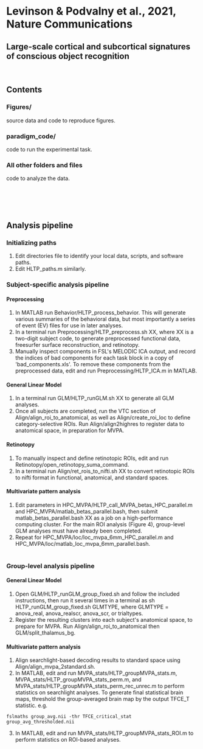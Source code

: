 # Levinson & Podvalny et al., 2021, Nature Communications
## Large-scale cortical and subcortical signatures of conscious object recognition
&nbsp;  

## Contents
### Figures/
source data and code to reproduce figures.
### paradigm_code/
code to run the experimental task.
### All other folders and files
code to analyze the data.
# &nbsp;  

## Analysis pipeline
### Initializing paths
1. Edit directories file to identify your local data, scripts, and software paths.
2. Edit HLTP_paths.m similarly.


### Subject-specific analysis pipeline
#### Preprocessing
1. In MATLAB run Behavior/HLTP_process_behavior. This will generate various summaries of the behavioral data, but most importantly a series of event (EV) files for use in later analyses.
2. In a terminal run Preprocessing/HLTP_preprocess.sh XX, where XX is a two-digit subject code, to generate preprocessed functional data, freesurfer surface reconstruction, and retinotopy.
3. Manually inspect components in FSL's MELODIC ICA output, and record the indices of bad components for each task block in a copy of 'bad_components.xls'. To remove these components from the preprocessed data, edit and run Preprocessing/HLTP_ICA.m in MATLAB.
#### General Linear Model
1. In a terminal run GLM/HLTP_runGLM.sh XX to generate all GLM analyses.
2. Once all subjects are completed, run the VTC section of Align/align_roi_to_anatomical, as well as Align/create_roi_loc to define category-selective ROIs. Run Align/align2highres to register data to anatomical space, in preparation for MVPA.
#### Retinotopy
1. To manually inspect and define retinotopic ROIs, edit and run Retinotopy/open_retinotopy_suma_command.
2. In a terminal run Align/ret_rois_to_nifti.sh XX to convert retinotopic ROIs to nifti format in functional, anatomical, and standard spaces.
#### Multivariate pattern analysis
1. Edit parameters in HPC_MVPA/HLTP_call_MVPA_betas_HPC_parallel.m and HPC_MVPA/matlab_betas_parallel.bash, then submit matlab_betas_parallel.bash XX as a job on a high-performance computing cluster. For the main ROI analysis (Figure 4), group-level GLM analyses must have already been completed.
2. Repeat for HPC_MVPA/loc/loc_mvpa_6mm_HPC_parallel.m and HPC_MVPA/loc/matlab_loc_mvpa_6mm_parallel.bash.
&nbsp;  
&nbsp;  

### Group-level analysis pipeline
#### General Linear Model
1. Open GLM/HLTP_runGLM_group_fixed.sh and follow the included instructions, then run it several times in a terminal as sh HLTP_runGLM_group_fixed.sh GLMTYPE, where GLMTYPE = anova_real, anova_realscr, anova_scr, or trialtypes.
2. Register the resulting clusters into each subject's anatomical space, to prepare for MVPA. Run Align/align_roi_to_anatomical then GLM/split_thalamus_bg.
#### Multivariate pattern analysis
1. Align searchlight-based decoding results to standard space using Align/align_mvpa_2standard.sh.
2. In MATLAB, edit and run MVPA_stats/HLTP_groupMVPA_stats.m, MVPA_stats/HLTP_groupMVPA_stats_perm.m, and MVPA_stats/HLTP_groupMVPA_stats_perm_rec_unrec.m to perform statistics on searchlight analyses. To generate final statistical brain maps, threshold the group-averaged brain map by the output TFCE_T statistic. e.g.
```
fslmaths group_avg.nii -thr TFCE_critical_stat group_avg_thresholded.nii
```
3. In MATLAB, edit and run MVPA_stats/HLTP_groupMVPA_stats_ROI.m to perform statistics on ROI-based analyses.
